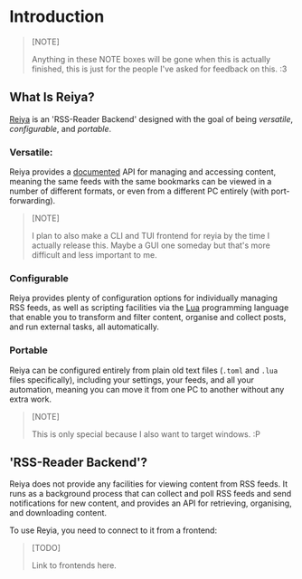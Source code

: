 # Introduction

> [NOTE]
>
> Anything in these NOTE boxes will be gone when this is actually finished, this
> is just for the people I've asked for feedback on this. :3

## What Is Reiya?

[Reiya](https://github.com/KaitlynEthylia/reiya) is an 'RSS-Reader Backend'
designed with the goal of being *versatile*, *configurable*, and *portable*.

### Versatile:

Reiya  provides a [documented](../4-api/ipc.md) API for managing and accessing
content, meaning the same feeds with the same bookmarks can be viewed in a
number of different formats, or even from a different PC entirely (with
port-forwarding).

> [NOTE]
>
> I plan to also make a CLI and TUI frontend for reyia by the time I actually
> release this. Maybe a GUI one someday but that's more difficult and less
> important to me.

### Configurable

Reiya provides plenty of configuration options for individually managing RSS
feeds, as well as scripting facilities via the [Lua](https://lua.org)
programming language that enable you to transform and filter content, organise
and collect posts, and run external tasks, all automatically.

### Portable

Reiya can be configured entirely from plain old text files (`.toml` and `.lua`
files specifically), including your settings, your feeds, and all your
automation, meaning you can move it from one PC to another without any extra
work.

> [NOTE]
>
> This is only special because I also want to target windows. :P

## 'RSS-Reader Backend'?

Reiya does not provide any facilities for viewing content from RSS feeds. It
runs as a background process that can collect and poll RSS feeds and send
notifications for new content, and provides an API for retrieving, organising,
and downloading content.

To use Reyia, you need to connect to it from a frontend:

> [TODO]
>
> Link to frontends here.
